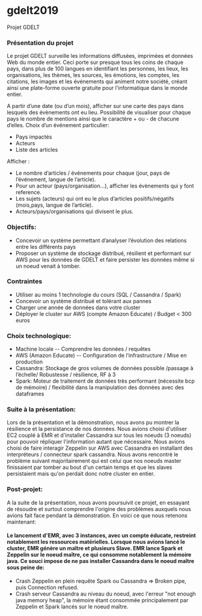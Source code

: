 # gdelt2019
Projet GDELT

### Présentation du projet
Le projet GDELT surveille les informations diffusées, imprimées et données Web du monde entier. Ceci porte sur presque tous les coins de chaque pays, dans plus de 100 langues en identifiant les personnes, les lieux, les organisations, les thèmes, les sources, les émotions, les comptes, les citations, les images et les événements qui animent notre société, créant ainsi une plate-forme ouverte gratuite pour l'informatique dans le monde entier.

A partir d’une date (ou d’un mois), afficher sur une carte des pays dans lesquels des évènements ont eu lieu.
Possibilité de visualiser pour chaque pays le nombre de mentions ainsi que le caractère + ou - de chacune d’elles.
Choix d’un événement particulier:
- Pays impactés
- Acteurs
- Liste des articles

Afficher :
- Le nombre d’articles / événements pour chaque (jour, pays de l’événement, langue de l’article).
- Pour un acteur (pays/organisation...), afficher les évènements qui y font reference.
- Les sujets (acteurs) qui ont eu le plus d’articles positifs/négatifs (mois,pays, langue de l’article).
- Acteurs/pays/organisations qui divisent le plus.

### Objectifs:
- Concevoir un système permettant d’analyser l’évolution des relations entre les différents pays
- Proposer un système de stockage distribué, résilient et performant sur AWS pour les données de GDELT et faire persister les données même si un noeud venait à tomber. 

### Contraintes
- Utiliser au moins 1 technologie du  cours (SQL / Cassandra / Spark)
- Concevoir un système distribué et tolérant aux pannes
- Charger une année de données dans votre cluster
- Déployer le cluster sur AWS (compte Amazon Educate) / Budget < 300 euros

### Choix technologique:
- Machine locale -- Comprendre les données / requêtes
- AWS (Amazon Educate) -- Configuration de l’infrastructure / Mise en production
- Cassandra: Stockage de  gros volumes de données possible /passage à l’échelle/ Robustesse / résilience, RF à 3
- Spark: Moteur de traitement de données très performant (nécessite bcp de mémoire) / flexibilité dans la manipulation des données avec des dataframes

### Suite à la présentation:
Lors de la présentation et la démonstration, nous avons pu montrer la résilience et la persistance de nos données.
Nous avions choisi d'utiliser EC2 couplé à EMR et d'installer Cassandra sur tous les noeuds (3 noeuds) pour pouvoir répliquer l'information autant que nécessaire. Nous avions choisi de faire interagir Zeppelin sur AWS avec Cassandra en installant des interpréteurs / connecteur spark cassandra.
Nous avons rencontré le problème suivant majoritairement qui est celui que nos noeuds master finissaient par tomber au bout d'un certain temps et que les slaves persistaient mais qu'on perdait donc notre cluster en entier.

### Post-projet:
A la suite de la présentation, nous avons poursuivit ce projet, en essayant de résoudre et surtout comprendre l'origine des problèmes auxquels nous avions fait face pendant la démonstration. En voici ce que nous retenons maintenant: 
#### Le lancement d'EMR, avec 3 instances, avec un compte éducate, restreint notablement les ressources matérielles. Lorsque nous avions lancé le cluster, EMR génère un maître et plusieurs Slave. EMR lance Spark et Zeppelin sur le noeud maître, ce qui consomme notablement la mémoire java. Ce souci impose de ne pas installer Cassandra dans le noeud maître sous peine de:
- Crash Zeppelin en plein requête Spark ou Cassandra => Broken pipe, puis Connection refused.
- Crash serveur Cassandra au niveau du noeud, avec l'erreur "not enough java memory heap", la mémoire étant consommée principalement par Zeppelin et Spark lancés sur le noeud maître.


